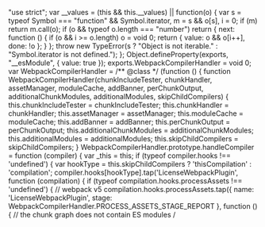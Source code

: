 "use strict";
var __values = (this && this.__values) || function(o) {
    var s = typeof Symbol === "function" && Symbol.iterator, m = s && o[s], i = 0;
    if (m) return m.call(o);
    if (o && typeof o.length === "number") return {
        next: function () {
            if (o && i >= o.length) o = void 0;
            return { value: o && o[i++], done: !o };
        }
    };
    throw new TypeError(s ? "Object is not iterable." : "Symbol.iterator is not defined.");
};
Object.defineProperty(exports, "__esModule", { value: true });
exports.WebpackCompilerHandler = void 0;
var WebpackCompilerHandler = /** @class */ (function () {
    function WebpackCompilerHandler(chunkIncludeTester, chunkHandler, assetManager, moduleCache, addBanner, perChunkOutput, additionalChunkModules, additionalModules, skipChildCompilers) {
        this.chunkIncludeTester = chunkIncludeTester;
        this.chunkHandler = chunkHandler;
        this.assetManager = assetManager;
        this.moduleCache = moduleCache;
        this.addBanner = addBanner;
        this.perChunkOutput = perChunkOutput;
        this.additionalChunkModules = additionalChunkModules;
        this.additionalModules = additionalModules;
        this.skipChildCompilers = skipChildCompilers;
    }
    WebpackCompilerHandler.prototype.handleCompiler = function (compiler) {
        var _this = this;
        if (typeof compiler.hooks !== 'undefined') {
            var hookType = this.skipChildCompilers
                ? 'thisCompilation'
                : 'compilation';
            compiler.hooks[hookType].tap('LicenseWebpackPlugin', function (compilation) {
                if (typeof compilation.hooks.processAssets !== 'undefined') {
                    // webpack v5
                    compilation.hooks.processAssets.tap({
                        name: 'LicenseWebpackPlugin',
                        stage: WebpackCompilerHandler.PROCESS_ASSETS_STAGE_REPORT
                    }, function () {
                        // the chunk graph does not contain ES modules
                        /
